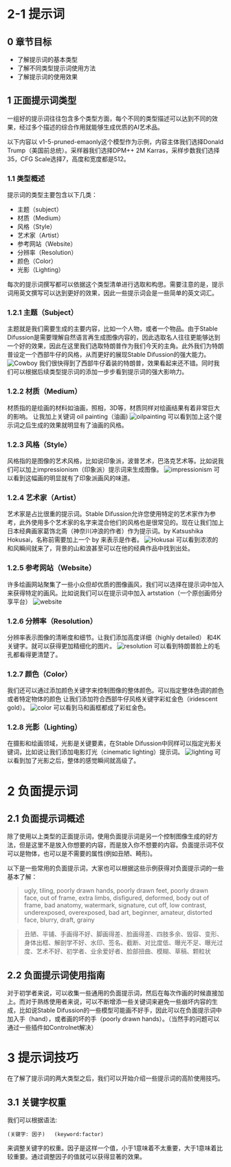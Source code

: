 # 2-1 提示词

## 0 章节目标

- 了解提示词的基本类型
- 了解不同类型提示词使用方法
- 了解提示词的使用效果


## 1 正面提示词类型
一组好的提示词往往包含多个类型方面，每个不同的类型描述可以达到不同的效果，经过多个描述的综合作用就能够生成优质的AI艺术品。


以下内容以 v1-5-pruned-emaonly这个模型作为示例，内容主体我们选择Donald Trump（美国前总统）。采样器我们选择DPM++ 2M Karras，采样步数我们选择35，CFG Scale选择7，高度和宽度都是512。

### 1.1 类型概述
提示词的类型主要包含以下几类：
* 主题（subject）
* 材质（Medium）
* 风格（Style）
* 艺术家（Artist）
* 参考网站（Website）
* 分辨率（Resolution）
* 颜色（Color）
* 光影（Lighting）

每次的提示词撰写都可以依据这个类型清单进行选取和构思。需要注意的是，提示词用英文撰写可以达到更好的效果，因此一些提示词会是一些简单的英文词汇。

### 1.2.1 主题（Subject）
主题就是我们需要生成的主要内容，比如一个人物，或者一个物品。由于Stable Difussion是需要理解自然语言再生成图像内容的，因此选取名人往往更能够达到一个好的效果，因此在这里我们选取特朗普作为我们今天的主角。此外我们为特朗普设定一个西部牛仔的风格，从而更好的展现Stable Difussion的强大能力。
![Cowboy](images/2-1_1-cowboy.png)
我们很快得到了西部牛仔着装的特朗普，效果看起来还不错。同时我们可以根据后续类型提示词的添加一步步看到提示词的强大影响力。

### 1.2.2 材质（Medium）
材质指的是绘画的材料如油画，照相，3D等，材质同样对绘画结果有着非常巨大的影响。
让我加上关键词 oil painting（油画)
![oilpainting](images/2-1_2-oilpainting.png)
可以看到加上这个提示词之后生成的效果就明显有了油画的风格。

### 1.2.3 风格（Style）
风格指的是图像的艺术风格，比如说印象派，波普艺术，巴洛克艺术等。比如说我们可以加上impressionism（印象派）提示词来生成图像。
![impressionism](images/2-1_3-impressionism.png)
可以看到这幅画的明显就有了印象派画风的味道。

### 1.2.4 艺术家（Artist）
艺术家是占比很重的提示词。Stable Difussion允许您使用特定的艺术家作为参考，此外使用多个艺术家的名字来混合他们的风格也是很常见的。现在让我们加上日本经典画家葛饰北斋（神奈川冲浪的作者）作为提示词。by Katsushika Hokusai，名称前需要加上一个 by 来表示是作者。
![Hokusai](images/2-1_4-Hokusai.png)
可以看到浓浓的和风瞬间就来了，背景的山和浪甚至可以在他的经典作品中找到出处。

### 1.2.5 参考网站（Website）
许多绘画网站聚集了一些小众但却优质的图像画风，我们可以选择在提示词中加入来获得特定的画风。比如说我们可以在提示词中加入 artstation（一个原创画师分享平台）
![website](images/2-1_5-website.png)

### 1.2.6 分辨率（Resolution）
分辨率表示图像的清晰度和细节。让我们添加高度详细（highly detailed） 和4K关键字。就可以获得更加精细化的图片。
![resolution](images/2-1_6-4k.png)
可以看到特朗普脸上的毛孔都看得更清楚了。


### 1.2.7 颜色（Color）
我们还可以通过添加颜色关键字来控制图像的整体颜色。可以指定整体色调的颜色或者特定物体的颜色
让我们添加符合西部牛仔风格关键字彩虹金色（iridescent gold）。
![color](images/2-1_7-color.png)
可以看到马和画框都成了彩虹金色。

### 1.2.8 光影（Lighting）
在摄影和绘画领域，光影是关键要素，在Stable Difussion中同样可以指定光影关键词，比如说让我们添加电影灯光（cinematic lighting）提示词。
![lighting](images/2-1_8-lighting.png)
可以看到加了光影之后，整体的感觉瞬间就高级了。


# 2 负面提示词

## 2.1 负面提示词概述
除了使用以上类型的正面提示词，使用负面提示词是另一个控制图像生成的好方法，但是这里不是放入你想要的内容，而是放入你不想要的内容。负面提示词不仅可以是物体，也可以是不需要的属性(例如丑陋、畸形)。

以下是一些常用的负面提示词，大家也可以根据这些示例获得对负面提示词的一些基本了解：

> ugly, tiling, poorly drawn hands, poorly drawn feet, poorly drawn face, out of frame, extra limbs, disfigured, deformed, body out of frame, bad anatomy, watermark, signature, cut off, low contrast, underexposed, overexposed, bad art, beginner, amateur, distorted face, blurry, draft, grainy


> 丑陋、平铺、手画得不好、脚画得差、脸画得差、四肢多余、毁容、变形、身体出框、解剖学不好、水印、签名、截断、对比度低、曝光不足、曝光过度、艺术不好、初学者、业余爱好者、脸部扭曲、模糊、草稿、颗粒状


## 2.2 负面提示词使用指南
对于初学者来说，可以收集一些通用的负面提示词，然后在每次作画的时候直接加上。而对于熟练使用者来说，可以不断增添一些关键词来避免一些崩坏内容的生成，比如说Stable Difussion的一些模型可能画不好手，因此可以在负面提示词中加入手（hand），或者画的坏的手（poorly drawn hands）。（当然手的问题可以通过一些插件如Controlnet解决）

# 3 提示词技巧
在了解了提示词的两大类型之后，我们可以开始介绍一些提示词的高阶使用技巧。

## 3.1 关键字权重
我们可以根据语法: 

    (关键字: 因子)   (keyword:factor)

来调整关键字的权重。因子是这样一个值，小于1意味着不太重要，大于1意味着比较重要。通过调整因子的值就可以获得显著的效果。

